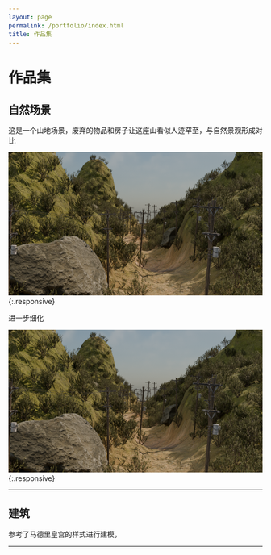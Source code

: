 ```yaml
---
layout: page
permalink: /portfolio/index.html
title: 作品集
---
```


# 作品集

## 自然场景

这是一个山地场景，废弃的物品和房子让这座山看似人迹罕至，与自然景观形成对比

![描述文字](images/sources/自然2.png){:.responsive}

进一步细化

![添加石头](images/sources/自然2.png){:.responsive}

---

## 建筑

参考了马德里皇宫的样式进行建模，

---
